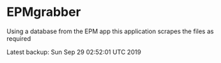 # EPMgrabber
Using a database from the EPM app this application scrapes the files as required


Latest backup: Sun Sep 29 02:52:01 UTC 2019
